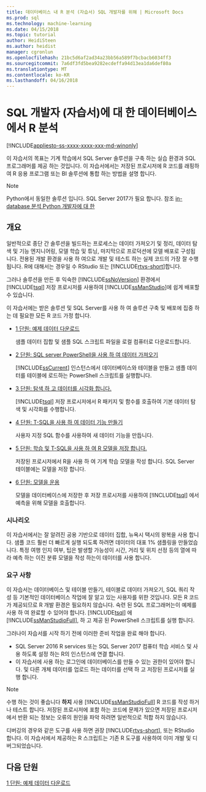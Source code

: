 ```yaml
---
title: 데이터베이스 내 R 분석 (자습서) SQL 개발자를 위해 | Microsoft Docs
ms.prod: sql
ms.technology: machine-learning
ms.date: 04/15/2018
ms.topic: tutorial
author: HeidiSteen
ms.author: heidist
manager: cgronlun
ms.openlocfilehash: 21bc5d6af2ad34a23bb56a589f7bcbacb6034ff3
ms.sourcegitcommit: 7a6df3fd5bea9282ecdeffa94d13ea1da6def80a
ms.translationtype: MT
ms.contentlocale: ko-KR
ms.lasthandoff: 04/16/2018
---
```

# <a name="in-database-r-analytics-for-sql-developers-tutorial"></a>SQL 개발자 (자습서)에 대 한 데이터베이스에서 R 분석
[!INCLUDE[appliesto-ss-xxxx-xxxx-xxx-md-winonly](../../includes/appliesto-ss-xxxx-xxxx-xxx-md-winonly.md)]

이 자습서의 목표는 기계 학습에서 SQL Server 솔루션을 구축 하는 실습 환경과 SQL 프로그래머를 제공 하는 것입니다. 이 자습서에서는 저장된 프로시저에 R 코드를 래핑하여 R 응용 프로그램 또는 BI 솔루션에 통합 하는 방법을 설명 합니다.

> [!NOTE]
> 
> Python에서 동일한 솔루션 입니다. SQL Server 2017가 필요 합니다. 참조 [in-database 분석 Python 개발자에 대 한](../tutorials/sqldev-in-database-python-for-sql-developers.md)

## <a name="overview"></a>개요

일반적으로 종단 간 솔루션을 빌드하는 프로세스는 데이터 가져오기 및 정리, 데이터 탐색 및 기능 엔지니어링, 모델 학습 및 튜닝, 마지막으로 프로덕션에 모델 배포로 구성됩니다. 전용된 개발 환경을 사용 하 여으로 개발 및 테스트 하는 실제 코드의 가장 잘 수행 됩니다. R에 대해서는 경우일 수 RStudio 또는 [!INCLUDE[rtvs-short](../../includes/rtvs-short-md.md)]합니다.

그러나 솔루션을 만든 후 익숙한 [!INCLUDE[ssNoVersion](../../includes/ssnoversion-md.md)] 환경에서 [!INCLUDE[tsql](../../includes/tsql-md.md)] 저장 프로시저를 사용하여 [!INCLUDE[ssManStudio](../../includes/ssmanstudio-md.md)]에 쉽게 배포할 수 있습니다.

이 자습서에는 받은 솔루션 및 SQL Server를 사용 하 여 솔루션 구축 및 배포에 집중 하는 데 필요한 모든 R 코드 가정 합니다.

- [1 단원: 예제 데이터 다운로드](../tutorials/sqldev-download-the-sample-data.md)

    샘플 데이터 집합 및 샘플 SQL 스크립트 파일을 로컬 컴퓨터로 다운로드합니다.

- [2 단원: SQL server PowerShell을 사용 하 여 데이터 가져오기](../r/sqldev-import-data-to-sql-server-using-powershell.md)

    [!INCLUDE[ssCurrent](../../includes/sscurrent-md.md)] 인스턴스에서 데이터베이스와 테이블을 만들고 샘플 데이터를 테이블에 로드하는 PowerShell 스크립트를 실행합니다.

- [3 단원: 탐색 하 고 데이터를 시각화 합니다.](../tutorials/sqldev-explore-and-visualize-the-data.md)

    [!INCLUDE[tsql](../../includes/tsql-md.md)] 저장 프로시저에서 R 패키지 및 함수를 호출하여 기본 데이터 탐색 및 시각화를 수행합니다.

- [4 단원: T-SQL을 사용 하 여 데이터 기능 만들기](../tutorials/sqldev-create-data-features-using-t-sql.md)

    사용자 지정 SQL 함수를 사용하여 새 데이터 기능을 만듭니다.
  
-   [5 단원: 학습 및 T-SQL을 사용 하 여 R 모델을 저장 합니다.](../r/sqldev-train-and-save-a-model-using-t-sql.md)

    저장된 프로시저에서 R을 사용 하 여 기계 학습 모델을 작성 합니다. SQL Server 테이블에는 모델을 저장 합니다.
  
-   [6 단원: 모델을 운용](../tutorials/sqldev-operationalize-the-model.md)

    모델을 데이터베이스에 저장한 후 저장 프로시저를 사용하여 [!INCLUDE[tsql](../../includes/tsql-md.md)] 에서 예측을 위해 모델을 호출합니다.

### <a name="scenario"></a>시나리오

이 자습서에서는 잘 알려진 공용 기반으로 데이터 집합, 뉴욕시 택시의 왕복을 사용 합니다. 샘플 코드 훨씬 더 빠르게 실행 되도록 하려면 데이터의 대표 1% 샘플링을 만들었습니다. 특정 여행 인지 여부, 팁은 발생할 가능성이 시간, 거리 및 위치 선정 등의 열에 따라 예측 하는 이진 분류 모델을 작성 하는이 데이터를 사용 합니다.

### <a name="requirements"></a>요구 사항

이 자습서는 데이터베이스 및 테이블 만들기, 테이블로 데이터 가져오기, SQL 쿼리 작성 등 기본적인 데이터베이스 작업에 잘 알고 있는 사용자를 위한 것입니다. 모든 R 코드가 제공되므로 R 개발 환경은 필요하지 않습니다. 숙련 된 SQL 프로그래머는이 예제를 사용 하 여 완료할 수 있어야 합니다. [!INCLUDE[tsql](../../includes/tsql-md.md)] 에 [!INCLUDE[ssManStudioFull](../../includes/ssmanstudiofull-md.md)], 하 고 제공 된 PowerShell 스크립트를 실행 합니다.

그러나이 자습서를 시작 하기 전에 이러한 준비 작업을 완료 해야 합니다.

- SQL Server 2016 R services 또는 SQL Server 2017 컴퓨터 학습 서비스 및 사용 하도록 설정 하는 R의 인스턴스에 연결 합니다.
- 이 자습서에 사용 하는 로그인에 데이터베이스를 만들 수 있는 권한이 있어야 합니다. 및 다른 개체 데이터를 업로드 하는 데이터를 선택 하 고 저장된 프로시저를 실행 합니다.

> [!NOTE]
> 수행 하는 것이 좋습니다 **하지** 사용 [!INCLUDE[ssManStudioFull](../../includes/ssmanstudiofull-md.md)] R 코드를 작성 하거나 테스트 합니다. 저장된 프로시저에 포함 하는 코드에 문제가 있으면 저장된 프로시저에서 반환 되는 정보는 오류의 원인을 파악 하려면 일반적으로 적합 하지 않습니다.
> 
> 디버깅의 경우와 같은 도구를 사용 하면 권장 [!INCLUDE[rtvs-short](../../includes/rtvs-short-md.md)], 또는 RStudio 합니다. 이 자습서에서 제공하는 R 스크립트는 기존 R 도구를 사용하여 이미 개발 및 디버그되었습니다.

## <a name="next-lesson"></a>다음 단원

[1 단원: 예제 데이터 다운로드](../tutorials/sqldev-download-the-sample-data.md)
